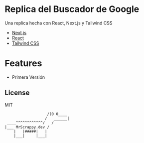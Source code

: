 # Replica del Buscador de Google

Una replica hecha con React, Next.js y Tailwind CSS 

- [Next.js](https://nextjs.org/)
- [React](https://es.react.org/)
- [Tailwind CSS](https://tailwindcss.com/)

# Features

- Primera Versión

## License

MIT



```  
                   /(0 0____
                  /   ______|
 ____^^^^^^^^^^^^/   /
|___ MrScrappy.dev /
    |   |#####|   |
    |___|     |___|
```
